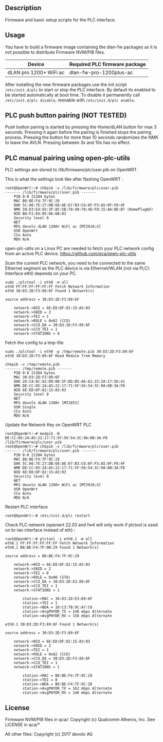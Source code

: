 ## Description

Firmware and basic setup scripts for the PLC interface.

## Usage
You have to build a firmware image containing the dlan-fw packages as it is not possible to distribute 
Firmware NVM/PIB files.

Device | Required PLC firmware package
---|---
dLAN pro 1200+ WiFi ac|dlan-fw-pro-1200plus-ac

After installing the new firmware packages use the init script ```/etc/init.d/plc``` to
start or stop the PLC interface. By default its enabled to be started automatically
at boot time. To disable it permanently call ```/etc/init.d/plc disable```,
reenable with ```/etc/init.d/plc enable```.

## PLC push button pairing (NOT TESTED)
Push button pairing is started by pressing the Home/dLAN button for max 3 seconds.
Pressing it again before the pairing is finished stops the pairing process.
Pressing the button for more than 10 seconds randomizes the NMK to leave the AVLN.
Pressing between 3s and 10s has no effect.

## PLC manual pairing using open-plc-utils

PLC settings are stored to /lib/firmware/plc/user.pib on OpenWRT.

This is what the settings look like after flashing OpenWRT :
```
root@OpenWrt:~# chkpib -v /lib/firmware/plc/user.pib
------- /lib/firmware/plc/user.pib -------
	PIB 0-0 21384 bytes
	MAC B8:BE:F4:7F:9C:29
	DAK 5C:A6:7E:27:DB:68:AE:67:B3:C6:6F:F5:A5:0F:F0:4F
	NMK 50:D3:E4:93:3F:85:5B:70:40:78:4D:F8:15:AA:8D:B7 (HomePlugAV)
	NID B0:F2:E6:95:66:6B:03
	Security level 0
	NET 
	MFG devolo dLAN 1200+ WiFi ac [MT2910;X]
	USR OpenWrt
	CCo Auto
	MDU N/A
```

open-plc-utils on a Linux PC are needed to fetch your PLC network config from an active PLC device.
https://github.com/qca/open-plc-utils

Scan the current PLC network, you need to be connected to the same Ethernet segment as the PLC device is via Ethernet/WLAN (not via PLC).
Interface eth0 depends on your PC.
```
sudo ./plctool -i eth0 -m all
eth0 FF:FF:FF:FF:FF:FF Fetch Network Information
eth0 30:D3:2D:F3:89:6F Found 1 Network(s)

source address = 30:D3:2D:F3:89:6F

	network->NID = 6E:ED:DF:82:15:A3:03
	network->SNID = 2
	network->TEI = 1
	network->ROLE = 0x02 (CCO)
	network->CCO_DA = 30:D3:2D:F3:89:6F
	network->CCO_TEI = 1
	network->STATIONS = 0
```

Fetch the config to a tmp-file
```
sudo ./plctool -i eth0 -p /tmp/remote.pib 30:D3:2D:F3:89:6F
eth0 30:D3:2D:F3:89:6F Read Module from Memory

chkpib -v /tmp/remote.pib
------- /tmp/remote.pib -------
	PIB 0-0 21384 bytes
	MAC 30:D3:2D:F3:89:6F
	DAK 26:CA:8C:A2:D9:08:5F:DD:B5:A6:62:22:2A:17:56:41
	NMK DE:CC:85:24:A5:22:17:71:5F:56:54:3C:9A:6B:3A:F8
	NID 6E:ED:DF:82:15:A3:03
	Security level 0
	NET 
	MFG devolo dLAN 1200+ [MT2853]
	USR Single
	CCo Auto
	MDU N/A
```

Update the Network Key on OpenWRT PLC
```
root@OpenWrt:~# modpib -N DE:CC:85:24:A5:22:17:71:5F:56:54:3C:9A:6B:3A:F8 /lib/firmware/plc/user.pib
root@OpenWrt:~# chkpib -v /lib/firmware/plc/user.pib
------- /lib/firmware/plc/user.pib -------
	PIB 0-0 21384 bytes
	MAC B8:BE:F4:7F:9C:29
	DAK 5C:A6:7E:27:DB:68:AE:67:B3:C6:6F:F5:A5:0F:F0:4F
	NMK DE:CC:85:24:A5:22:17:71:5F:56:54:3C:9A:6B:3A:F8
	NID 6E:ED:DF:82:15:A3:03
	Security level 0
	NET 
	MFG devolo dLAN 1200+ WiFi ac [MT2910;X]
	USR OpenWrt
	CCo Auto
	MDU N/A
```

Restart PLC interface
```
root@OpenWrt:~# /etc/init.d/plc restart
```

Check PLC network (openwrt 22.03 and fw4 will only work if plctool is used on br-lan interface instead of eth) :

```
root@OpenWrt:~# plctool -i eth0.1 -m all 
eth0.1 FF:FF:FF:FF:FF:FF Fetch Network Information
eth0.1 B8:BE:F4:7F:9B:29 Found 1 Network(s)

source address = B8:BE:F4:7F:9C:29

	network->NID = 6E:ED:DF:82:15:A3:03
	network->SNID = 2
	network->TEI = 8
	network->ROLE = 0x00 (STA)
	network->CCO_DA = 30:D3:2D:E3:89:6F
	network->CCO_TEI = 1
	network->STATIONS = 1

		station->MAC = 30:D3:2D:E3:89:6F
		station->TEI = 1
		station->BDA = 10:C3:7B:9C:A7:C6
		station->AvgPHYDR_TX = 146 mbps Alternate
		station->AvgPHYDR_RX = 158 mbps Alternate

eth0.1 30:D3:2D:F3:89:6F Found 1 Network(s)

source address = 30:D3:2D:F3:89:6F

	network->NID = 6E:ED:DF:82:15:A3:03
	network->SNID = 2
	network->TEI = 1
	network->ROLE = 0x02 (CCO)
	network->CCO_DA = 30:D3:2D:F3:89:6F
	network->CCO_TEI = 1
	network->STATIONS = 1

		station->MAC = B8:BE:F4:7F:9C:29
		station->TEI = 8
		station->BDA = B8:BE:F4:7F:9C:28
		station->AvgPHYDR_TX = 162 mbps Alternate
		station->AvgPHYDR_RX = 146 mbps Alternate
```

## License

Firmware NVM/PIB files in qca/:
Copyright (c) Qualcomm Atheros, Inc.
See LICENSE in qca/*

All other files:
Copyright (c) 2017 devolo AG
